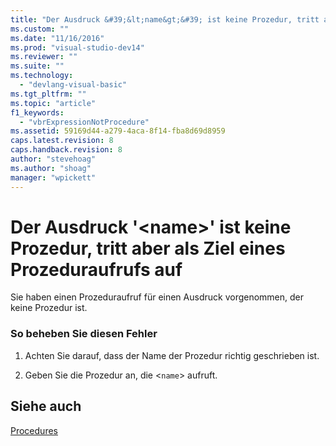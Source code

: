 ```yaml
---
title: "Der Ausdruck &#39;&lt;name&gt;&#39; ist keine Prozedur, tritt aber als Ziel eines Prozeduraufrufs auf | Microsoft Docs"
ms.custom: ""
ms.date: "11/16/2016"
ms.prod: "visual-studio-dev14"
ms.reviewer: ""
ms.suite: ""
ms.technology: 
  - "devlang-visual-basic"
ms.tgt_pltfrm: ""
ms.topic: "article"
f1_keywords: 
  - "vbrExpressionNotProcedure"
ms.assetid: 59169d44-a279-4aca-8f14-fba8d69d8959
caps.latest.revision: 8
caps.handback.revision: 8
author: "stevehoag"
ms.author: "shoag"
manager: "wpickett"
---
```

# Der Ausdruck &#39;&lt;name&gt;&#39; ist keine Prozedur, tritt aber als Ziel eines Prozeduraufrufs auf
Sie haben einen Prozeduraufruf für einen Ausdruck vorgenommen, der keine Prozedur ist.  
  
### So beheben Sie diesen Fehler  
  
1.  Achten Sie darauf, dass der Name der Prozedur richtig geschrieben ist.  
  
2.  Geben Sie die Prozedur an, die \<`name`\> aufruft.  
  
## Siehe auch  
 [Procedures](../../visual-basic/programming-guide/language-features/procedures/index.md)